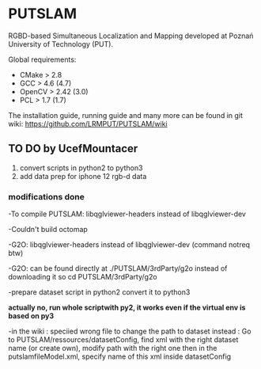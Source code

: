 PUTSLAM
=======

RGBD-based Simultaneous Localization and Mapping developed at Poznań University of Technology (PUT).

Global requirements:
  - CMake > 2.8
  - GCC > 4.6 (4.7)
  - OpenCV > 2.42 (3.0)
  - PCL > 1.7 (1.7)


The installation guide, running guide and many more can be found in git wiki:
https://github.com/LRMPUT/PUTSLAM/wiki


## **TO DO by UcefMountacer**

1. convert scripts in python2 to python3
2. add data prep for iphone 12 rgb-d data

### modifications done

-To compile PUTSLAM:
libqglviewer-headers instead of libqglviewer-dev

-Couldn't build octomap

-G2O:
libqglviewer-headers instead of libqglviewer-dev
(command notreq btw)

-G2O:
can be found directly at ./PUTSLAM/3rdParty/g2o instead of downloading it
so cd PUTSLAM/3rdParty/g2o

-prepare dataset script in python2
convert it to python3 

**actually no, run whole scriptwith py2, it works even if the virtual env is based on py3**

-in the wiki : speciied wrong file to change the path to dataset
instead : Go to PUTSLAM/ressources/datasetConfig, find xml with the right dataset name (or create own), modify path with the right one then in the putslamfileModel.xml, specify name of this xml inside datasetConfig



